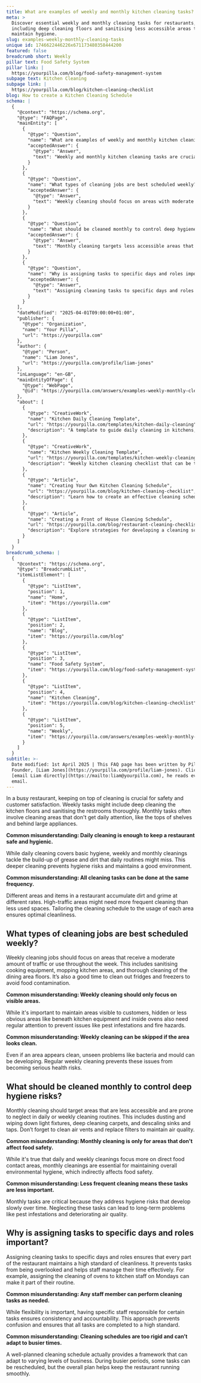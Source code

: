 ```yaml
---
title: What are examples of weekly and monthly kitchen cleaning tasks?
meta: >
  Discover essential weekly and monthly cleaning tasks for restaurants,
  including deep cleaning floors and sanitising less accessible areas to
  maintain hygiene.
slug: examples-weekly-monthly-cleaning-tasks
unique id: 1746622446226x671173480358444200
featured: false
breadcrumb short: Weekly
pillar text: Food Safety System
pillar link: |
  https://yourpilla.com/blog/food-safety-management-system
subpage text: Kitchen Cleaning
subpage link: |
  https://yourpilla.com/blog/kitchen-cleaning-checklist
blog: How to create a Kitchen Cleaning Schedule
schema: |
  {
    "@context": "https://schema.org",
    "@type": "FAQPage",
    "mainEntity": [
      {
        "@type": "Question",
        "name": "What are examples of weekly and monthly kitchen cleaning tasks?",
        "acceptedAnswer": {
          "@type": "Answer",
          "text": "Weekly and monthly kitchen cleaning tasks are crucial in a busy restaurant to maintain safety and customer satisfaction. Weekly tasks include deep cleaning the kitchen floors and sanitising restrooms thoroughly. Monthly cleaning involves attending to less frequently cleaned areas, such as the tops of shelves and behind large appliances, tackling any build-up of grease and dirt. Tailoring the cleaning frequency based on the usage and traffic of each area ensures a hygienic environment."
        }
      },
      {
        "@type": "Question",
        "name": "What types of cleaning jobs are best scheduled weekly?",
        "acceptedAnswer": {
          "@type": "Answer",
          "text": "Weekly cleaning should focus on areas with moderate traffic or use, such as sanitising cooking equipment, mopping kitchen areas, and thorough cleaning of dining area floors. It is also advisable to clean out fridges and freezers weekly to prevent food contamination. Ensuring that hidden or less obvious areas like beneath kitchen equipment and inside ovens are regularly cleaned prevents pest infestations and fire hazards."
        }
      },
      {
        "@type": "Question",
        "name": "What should be cleaned monthly to control deep hygiene risks?",
        "acceptedAnswer": {
          "@type": "Answer",
          "text": "Monthly cleaning targets less accessible areas that are prone to neglect, like light fixtures, carpets, sinks, and taps. Don't overlook the importance of cleaning air vents and replacing filters to maintain air quality. Undertaking these tasks monthly addresses hygiene risks that develop over time and ensures a healthy environment."
        }
      },
      {
        "@type": "Question",
        "name": "Why is assigning tasks to specific days and roles important in maintaining restaurant cleanliness?",
        "acceptedAnswer": {
          "@type": "Answer",
          "text": "Assigning cleaning tasks to specific days and roles vitalises maintaining consistent cleanliness standards in a restaurant. It helps prevent tasks from being overlooked and aids staff in managing their time efficiently. This specification fosters consistency and accountability, preventing confusion and upholding high cleaning standards, and can adapt to varying business levels."
        }
      }
    ],
    "dateModified": "2025-04-01T09:00:00+01:00",
    "publisher": {
      "@type": "Organization",
      "name": "Your Pilla",
      "url": "https://yourpilla.com"
    },
    "author": {
      "@type": "Person",
      "name": "Liam Jones",
      "url": "https://yourpilla.com/profile/liam-jones"
    },
    "inLanguage": "en-GB",
    "mainEntityOfPage": {
      "@type": "WebPage",
      "@id": "https://yourpilla.com/answers/examples-weekly-monthly-cleaning-tasks"
    },
    "about": [
      {
        "@type": "CreativeWork",
        "name": "Kitchen Daily Cleaning Template",
        "url": "https://yourpilla.com/templates/kitchen-daily-cleaning",
        "description": "A template to guide daily cleaning in kitchens, customisable per site for optimal cleanliness."
      },
      {
        "@type": "CreativeWork",
        "name": "Kitchen Weekly Cleaning Template",
        "url": "https://yourpilla.com/templates/kitchen-weekly-cleaning",
        "description": "Weekly kitchen cleaning checklist that can be tailored based on specific site requirements."
      },
      {
        "@type": "Article",
        "name": "Creating Your Own Kitchen Cleaning Schedule",
        "url": "https://yourpilla.com/blog/kitchen-cleaning-checklist",
        "description": "Learn how to create an effective cleaning schedule for your kitchen with this comprehensive guide."
      },
      {
        "@type": "Article",
        "name": "Creating a Front of House Cleaning Schedule",
        "url": "https://yourpilla.com/blog/restaurant-cleaning-checklists",
        "description": "Explore strategies for developing a cleaning schedule for the front of the house in a restaurant."
      }
    ]
  }
breadcrumb_schema: |
  {
    "@context": "https://schema.org",
    "@type": "BreadcrumbList",
    "itemListElement": [
      {
        "@type": "ListItem",
        "position": 1,
        "name": "Home",
        "item": "https://yourpilla.com"
      },
      {
        "@type": "ListItem",
        "position": 2,
        "name": "Blog",
        "item": "https://yourpilla.com/blog"
      },
      {
        "@type": "ListItem",
        "position": 3,
        "name": "Food Safety System",
        "item": "https://yourpilla.com/blog/food-safety-management-system"
      },
      {
        "@type": "ListItem",
        "position": 4,
        "name": "Kitchen Cleaning",
        "item": "https://yourpilla.com/blog/kitchen-cleaning-checklist"
      },
      {
        "@type": "ListItem",
        "position": 5,
        "name": "Weekly",
        "item": "https://yourpilla.com/answers/examples-weekly-monthly-cleaning-tasks"
      }
    ]
  }
subtitle: >-
  Date modified: 1st April 2025 | This FAQ page has been written by Pilla
  Founder, [Liam Jones](https://yourpilla.com/profile/liam-jones). Click to
  [email Liam directly](https://mailto:liam@yourpilla.com), he reads every
  email.
---
```

In a busy restaurant, keeping on top of cleaning is crucial for safety and customer satisfaction. Weekly tasks might include deep cleaning the kitchen floors and sanitising the restrooms thoroughly. Monthly tasks often involve cleaning areas that don't get daily attention, like the tops of shelves and behind large appliances.

**Common misunderstanding: Daily cleaning is enough to keep a restaurant safe and hygienic.**

While daily cleaning covers basic hygiene, weekly and monthly cleanings tackle the build-up of grease and dirt that daily routines might miss. This deeper cleaning prevents hygiene risks and maintains a good environment.

**Common misunderstanding: All cleaning tasks can be done at the same frequency.**

Different areas and items in a restaurant accumulate dirt and grime at different rates. High-traffic areas might need more frequent cleaning than less used spaces. Tailoring the cleaning schedule to the usage of each area ensures optimal cleanliness.

## What types of cleaning jobs are best scheduled weekly?

Weekly cleaning jobs should focus on areas that receive a moderate amount of traffic or use throughout the week. This includes sanitising cooking equipment, mopping kitchen areas, and thorough cleaning of the dining area floors. It’s also a good time to clean out fridges and freezers to avoid food contamination.

**Common misunderstanding: Weekly cleaning should only focus on visible areas.**

While it's important to maintain areas visible to customers, hidden or less obvious areas like beneath kitchen equipment and inside ovens also need regular attention to prevent issues like pest infestations and fire hazards.

**Common misunderstanding: Weekly cleaning can be skipped if the area looks clean.**

Even if an area appears clean, unseen problems like bacteria and mould can be developing. Regular weekly cleaning prevents these issues from becoming serious health risks.

## What should be cleaned monthly to control deep hygiene risks?

Monthly cleaning should target areas that are less accessible and are prone to neglect in daily or weekly cleaning routines. This includes dusting and wiping down light fixtures, deep cleaning carpets, and descaling sinks and taps. Don’t forget to clean air vents and replace filters to maintain air quality.

**Common misunderstanding: Monthly cleaning is only for areas that don't affect food safety.**

While it's true that daily and weekly cleanings focus more on direct food contact areas, monthly cleanings are essential for maintaining overall environmental hygiene, which indirectly affects food safety.

**Common misunderstanding: Less frequent cleaning means these tasks are less important.**

Monthly tasks are critical because they address hygiene risks that develop slowly over time. Neglecting these tasks can lead to long-term problems like pest infestations and deteriorating air quality.

## Why is assigning tasks to specific days and roles important?

Assigning cleaning tasks to specific days and roles ensures that every part of the restaurant maintains a high standard of cleanliness. It prevents tasks from being overlooked and helps staff manage their time effectively. For example, assigning the cleaning of ovens to kitchen staff on Mondays can make it part of their routine.

**Common misunderstanding: Any staff member can perform cleaning tasks as needed.**

While flexibility is important, having specific staff responsible for certain tasks ensures consistency and accountability. This approach prevents confusion and ensures that all tasks are completed to a high standard.

**Common misunderstanding: Cleaning schedules are too rigid and can’t adapt to busier times.**

A well-planned cleaning schedule actually provides a framework that can adapt to varying levels of business. During busier periods, some tasks can be rescheduled, but the overall plan helps keep the restaurant running smoothly.
